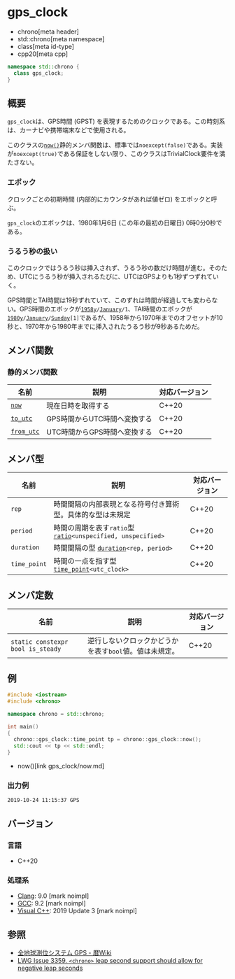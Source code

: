 # gps_clock
* chrono[meta header]
* std::chrono[meta namespace]
* class[meta id-type]
* cpp20[meta cpp]

```cpp
namespace std::chrono {
  class gps_clock;
}
```

## 概要
`gps_clock`は、GPS時間 (GPST) を表現するためのクロックである。この時刻系は、カーナビや携帯端末などで使用される。

このクラスの[`now()`](gps_clock/now.md)静的メンバ関数は、標準では`noexcept(false)`である。実装が`noexcept(true)`である保証をしない限り、このクラスはTrivialClock要件を満たさない。


### エポック
クロックごとの初期時間 (内部的にカウンタがあれば値ゼロ) をエポックと呼ぶ。

`gps_clock`のエポックは、1980年1月6日 (この年の最初の日曜日) 0時0分0秒である。


### うるう秒の扱い
このクロックではうるう秒は挿入されず、うるう秒の数だけ時間が進む。そのため、UTCにうるう秒が挿入されるたびに、UTCはGPSよりも1秒ずつずれていく。

GPS時間とTAI時間は19秒ずれていて、このずれは時間が経過しても変わらない。GPS時間のエポックが[`1958y`](year/op_y.md)`/`[`January`](month_constants.md)`/1`、TAI時間のエポックが[`1980y`](year/op_y.md)`/`[`January`](month_constants.md)`/`[`Sunday`](weekday_constants.md)`[1]`であるが、1958年から1970年までのオフセットが10秒と、1970年から1980年までに挿入されたうるう秒が9秒あるためだ。


## メンバ関数
### 静的メンバ関数

| 名前 | 説明 | 対応バージョン |
|------|------|----------------|
| [`now`](gps_clock/now.md)           | 現在日時を取得する           | C++20 |
| [`to_utc`](gps_clock/to_utc.md)     | GPS時間からUTC時間へ変換する | C++20 |
| [`from_utc`](gps_clock/from_utc.md) | UTC時間からGPS時間へ変換する | C++20 |


## メンバ型

| 名前 | 説明 | 対応バージョン |
|--------------|--------------------------------|-------|
| `rep`        | 時間間隔の内部表現となる符号付き算術型。具体的な型は未規定    | C++20 |
| `period`     | 時間の周期を表す`ratio`型 [`ratio`](/reference/ratio/ratio.md)`<unspecified, unspecified>` | C++20 |
| `duration`   | 時間間隔の型 [`duration`](duration.md)`<rep, period>`         | C++20 |
| `time_point` | 時間の一点を指す型 [`time_point`](time_point.md)`<utc_clock>` | C++20 |


## メンバ定数

| 名前 | 説明 | 対応バージョン |
|-------------|--------------------------------------------------------|-------|
| `static constexpr bool is_steady` | 逆行しないクロックかどうかを表す`bool`値。値は未規定。 | C++20 |


## 例
```cpp example
#include <iostream>
#include <chrono>

namespace chrono = std::chrono;

int main()
{
  chrono::gps_clock::time_point tp = chrono::gps_clock::now();
  std::cout << tp << std::endl;
}
```
* now()[link gps_clock/now.md]

### 出力例
```
2019-10-24 11:15:37 GPS
```

## バージョン
### 言語
- C++20

### 処理系
- [Clang](/implementation.md#clang): 9.0 [mark noimpl]
- [GCC](/implementation.md#gcc): 9.2 [mark noimpl]
- [Visual C++](/implementation.md#visual_cpp): 2019 Update 3 [mark noimpl]


## 参照
- [全地球測位システム GPS - 暦Wiki](https://eco.mtk.nao.ac.jp/koyomi/wiki/GPS.html)
- [LWG Issue 3359. `<chrono>` leap second support should allow for negative leap seconds](http://www.open-std.org/jtc1/sc22/wg21/docs/papers/2020/p2117r0.html#3359)
